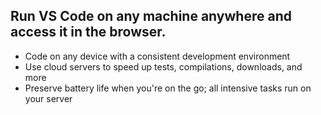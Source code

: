 ## Run VS Code on any machine anywhere and access it in the browser.

- Code on any device with a consistent development environment
- Use cloud servers to speed up tests, compilations, downloads, and more
- Preserve battery life when you're on the go; all intensive tasks run on your server